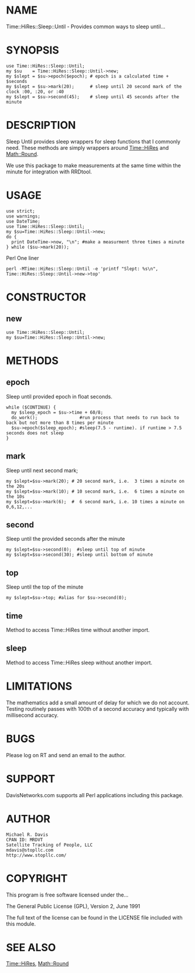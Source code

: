 # NAME

Time::HiRes::Sleep::Until - Provides common ways to sleep until...

# SYNOPSIS

    use Time::HiRes::Sleep::Until;
    my $su    = Time::HiRes::Sleep::Until->new;
    my $slept = $su->epoch($epoch); # epoch is a calculated time + $seconds
    my $slept = $su->mark(20);      # sleep until 20 second mark of the clock :00, :20, or :40
    my $slept = $su->second(45);    # sleep until 45 seconds after the minute

# DESCRIPTION

Sleep Until provides sleep wrappers for sleep functions that I commonly need.  These methods are simply wrappers around [Time::HiRes](https://metacpan.org/pod/Time::HiRes) and [Math::Round](https://metacpan.org/pod/Math::Round).

We use this package to make measurements at the same time within the minute for integration with RRDtool.

# USAGE

    use strict;
    use warnings;
    use DateTime;
    use Time::HiRes::Sleep::Until;
    my $su=Time::HiRes::Sleep::Until->new;
    do {
      print DateTime->now, "\n"; #make a measurment three times a minute
    } while ($su->mark(20));

Perl One liner

    perl -MTime::HiRes::Sleep::Until -e 'printf "Slept: %s\n", Time::HiRes::Sleep::Until->new->top'

# CONSTRUCTOR

## new

    use Time::HiRes::Sleep::Until;
    my $su=Time::HiRes::Sleep::Until->new;

# METHODS

## epoch

Sleep until provided epoch in float seconds.

    while ($CONTINUE) {
      my $sleep_epoch = $su->time + 60/8;
      do_work();                #run process that needs to run back to back but not more than 8 times per minute
      $su->epoch($sleep_epoch); #sleep(7.5 - runtime). if runtime > 7.5 seconds does not sleep
    }

## mark

Sleep until next second mark;

    my $slept=$su->mark(20); # 20 second mark, i.e.  3 times a minute on the 20s
    my $slept=$su->mark(10); # 10 second mark, i.e.  6 times a minute on the 10s
    my $slept=$su->mark(6);  #  6 second mark, i.e. 10 times a minute on 0,6,12,...

## second

Sleep until the provided seconds after the minute

    my $slept=$su->second(0);  #sleep until top of minute
    my $slept=$su->second(30); #sleep until bottom of minute

## top

Sleep until the top of the minute

    my $slept=$su->top; #alias for $su->second(0);

## time

Method to access Time::HiRes time without another import.

## sleep

Method to access Time::HiRes sleep without another import.

# LIMITATIONS

The mathematics add a small amount of delay for which we do not account.  Testing routinely passes with 100th of a second accuracy and typically with millisecond accuracy.

# BUGS

Please log on RT and send an email to the author.

# SUPPORT

DavisNetworks.com supports all Perl applications including this package.

# AUTHOR

    Michael R. Davis
    CPAN ID: MRDVT
    Satellite Tracking of People, LLC
    mdavis@stopllc.com
    http://www.stopllc.com/

# COPYRIGHT

This program is free software licensed under the...

The General Public License (GPL), Version 2, June 1991

The full text of the license can be found in the LICENSE file included with this module.

# SEE ALSO

[Time::HiRes](https://metacpan.org/pod/Time::HiRes), [Math::Round](https://metacpan.org/pod/Math::Round)
